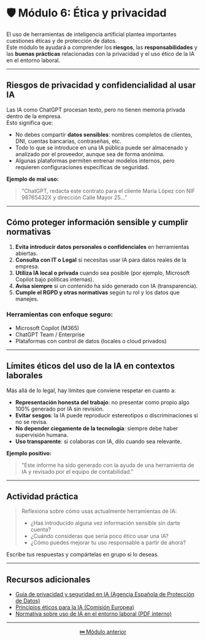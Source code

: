 # 🛡️ Módulo 6: Ética y privacidad

El uso de herramientas de inteligencia artificial plantea importantes cuestiones éticas y de protección de datos.  
Este módulo te ayudará a comprender los **riesgos**, las **responsabilidades** y las **buenas prácticas** relacionadas con la privacidad y el uso ético de la IA en el entorno laboral.

---

## Riesgos de privacidad y confidencialidad al usar IA

Las IA como ChatGPT procesan texto, pero no tienen memoria privada dentro de la empresa.  
Esto significa que:

- No debes compartir **datos sensibles**: nombres completos de clientes, DNI, cuentas bancarias, contraseñas, etc.
- Todo lo que se introduce en una IA pública puede ser almacenado y analizado por el proveedor, aunque sea de forma anónima.
- Algunas plataformas permiten entrenar modelos internos, pero requieren configuraciones específicas de seguridad.

**Ejemplo de mal uso:**
> "ChatGPT, redacta este contrato para el cliente María López con NIF 98765432X y dirección Calle Mayor 25..."

---

## Cómo proteger información sensible y cumplir normativas

1. **Evita introducir datos personales o confidenciales** en herramientas abiertas.
2. **Consulta con IT o Legal** si necesitas usar IA para datos reales de la empresa.
3. **Utiliza IA local o privada** cuando sea posible (por ejemplo, Microsoft Copilot bajo políticas internas).
4. **Avisa siempre** si un contenido ha sido generado con IA (transparencia).
5. **Cumple el RGPD y otras normativas** según tu rol y los datos que manejes.

### Herramientas con enfoque seguro:
- Microsoft Copilot (M365)
- ChatGPT Team / Enterprise
- Plataformas con control de datos (locales o cloud privados)

---

## Límites éticos del uso de la IA en contextos laborales

Más allá de lo legal, hay límites que conviene respetar en cuanto a:

- **Representación honesta del trabajo**: no presentar como propio algo 100% generado por IA sin revisión.
- **Evitar sesgos**: la IA puede reproducir estereotipos o discriminaciones si no se revisa.
- **No depender ciegamente de la tecnología**: siempre debe haber supervisión humana.
- **Uso transparente**: si colaboras con IA, dilo cuando sea relevante.

**Ejemplo positivo:**
> "Este informe ha sido generado con la ayuda de una herramienta de IA y revisado por el equipo de contabilidad."

---

## Actividad práctica

> Reflexiona sobre cómo usas actualmente herramientas de IA:  
> - ¿Has introducido alguna vez información sensible sin darte cuenta?  
> - ¿Cuándo consideras que sería poco ético usar una IA?  
> - ¿Cómo puedes mejorar tu uso responsable a partir de ahora?

Escribe tus respuestas y compártelas en grupo si lo deseas.

---

## Recursos adicionales

- [Guía de privacidad y seguridad en IA (Agencia Española de Protección de Datos)](https://www.aepd.es/)
- [Principios éticos para la IA (Comisión Europea)](https://digital-strategy.ec.europa.eu/)
- [Normativa sobre uso de IA en el entorno laboral (PDF interno)](/oficina_basico/stuff/etica_privacidad_navima.pdf)

---

<p align="center">
  <a href="modulo_5.md">⏮️ Módulo anterior</a>
</p>
